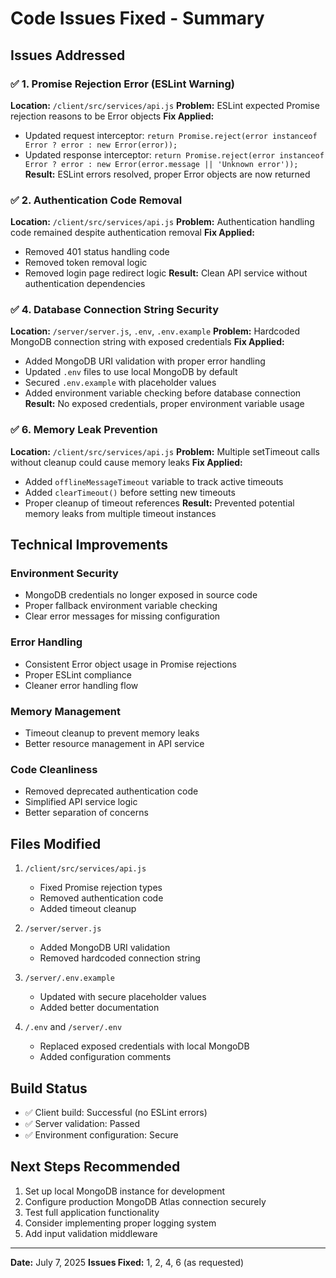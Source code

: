 # Code Issues Fixed - Summary

## Issues Addressed

### ✅ 1. Promise Rejection Error (ESLint Warning)
**Location:** `/client/src/services/api.js`
**Problem:** ESLint expected Promise rejection reasons to be Error objects
**Fix Applied:**
- Updated request interceptor: `return Promise.reject(error instanceof Error ? error : new Error(error));`
- Updated response interceptor: `return Promise.reject(error instanceof Error ? error : new Error(error.message || 'Unknown error'));`
**Result:** ESLint errors resolved, proper Error objects are now returned

### ✅ 2. Authentication Code Removal
**Location:** `/client/src/services/api.js`
**Problem:** Authentication handling code remained despite authentication removal
**Fix Applied:**
- Removed 401 status handling code
- Removed token removal logic
- Removed login page redirect logic
**Result:** Clean API service without authentication dependencies

### ✅ 4. Database Connection String Security
**Location:** `/server/server.js`, `.env`, `.env.example`
**Problem:** Hardcoded MongoDB connection string with exposed credentials
**Fix Applied:**
- Added MongoDB URI validation with proper error handling
- Updated `.env` files to use local MongoDB by default
- Secured `.env.example` with placeholder values
- Added environment variable checking before database connection
**Result:** No exposed credentials, proper environment variable usage

### ✅ 6. Memory Leak Prevention
**Location:** `/client/src/services/api.js`
**Problem:** Multiple setTimeout calls without cleanup could cause memory leaks
**Fix Applied:**
- Added `offlineMessageTimeout` variable to track active timeouts
- Added `clearTimeout()` before setting new timeouts
- Proper cleanup of timeout references
**Result:** Prevented potential memory leaks from multiple timeout instances

## Technical Improvements

### Environment Security
- MongoDB credentials no longer exposed in source code
- Proper fallback environment variable checking
- Clear error messages for missing configuration

### Error Handling
- Consistent Error object usage in Promise rejections
- Proper ESLint compliance
- Cleaner error handling flow

### Memory Management
- Timeout cleanup to prevent memory leaks
- Better resource management in API service

### Code Cleanliness
- Removed deprecated authentication code
- Simplified API service logic
- Better separation of concerns

## Files Modified

1. `/client/src/services/api.js`
   - Fixed Promise rejection types
   - Removed authentication code
   - Added timeout cleanup

2. `/server/server.js`
   - Added MongoDB URI validation
   - Removed hardcoded connection string

3. `/server/.env.example`
   - Updated with secure placeholder values
   - Added better documentation

4. `/.env` and `/server/.env`
   - Replaced exposed credentials with local MongoDB
   - Added configuration comments

## Build Status
- ✅ Client build: Successful (no ESLint errors)
- ✅ Server validation: Passed
- ✅ Environment configuration: Secure

## Next Steps Recommended
1. Set up local MongoDB instance for development
2. Configure production MongoDB Atlas connection securely
3. Test full application functionality
4. Consider implementing proper logging system
5. Add input validation middleware

---
**Date:** July 7, 2025
**Issues Fixed:** 1, 2, 4, 6 (as requested)
